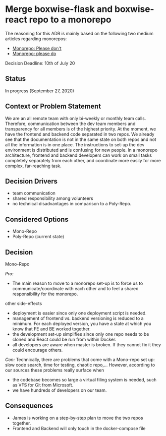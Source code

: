 # Merge boxwise-flask and boxwise-react repo to a monorepo

The reasoning for this ADR is mainly based on the following two medium articles regarding monorepos:
- [Monorepo: Please don't](https://medium.com/@mattklein123/monorepos-please-dont-e9a279be011b)
- [Monorepo: please do](https://medium.com/@adamhjk/monorepo-please-do-3657e08a4b70)

Decision Deadline: 10th of July 20

## Status

In progress (September 27, 2020)

## Context or Problem Statement

We are an all remote team with only bi-weekly or monthly team calls. Therefore, communication between the dev team members and transparency for all members is of the highest priority. At the moment, we have the frontend and backend code separated in two repos. We already see that the documentation is not in the same state on both repos and not all the information is in one place. The instructions to set-up the dev environment is distributed and is confusing for new people.
In a monorepo architecture, frontend and backend developers can work on small tasks completely separately from each other, and coordinate more easily for more complex, far-reaching task.

## Decision Drivers

- team communication
- shared responsibility among volunteers
- no technical disadvantages in comparison to a Poly-Repo.

## Considered Options

- Mono-Repo
- Poly-Repo (current state)

## Decision

Mono-Repo

*Pro:*
- The main reason to move to a monorepo set-up is to force us to communicate/coordinate with each other and to feel a shared responsibility for the monorepo.

other side-effects
- deployment is easier since only one deployment script is needed.
- management of frontend vs. backend versioning is reduced to a minimum. For each deployed version, you have a state at which you know that FE and BE worked together.
- the development set-up simplifies since only one repo needs to be cloned and React could be run from within Docker.
- all developers are aware when master is broken. If they cannot fix it they could encourage others.

*Con:*
Technically, there are problems that come with a Mono-repo set up: slow code search, time for testing, chaotic repo,...
However, according to our sources these problems really surface when
- the codebase becomes so large a virtual filing system is needed, such as VFS for Git from Microsoft.
- we have hundreds of developers on our team.

## Consequences

- James is working on a step-by-step plan to move the two repos together.
- Frontend and Backend will only touch in the docker-compose file
